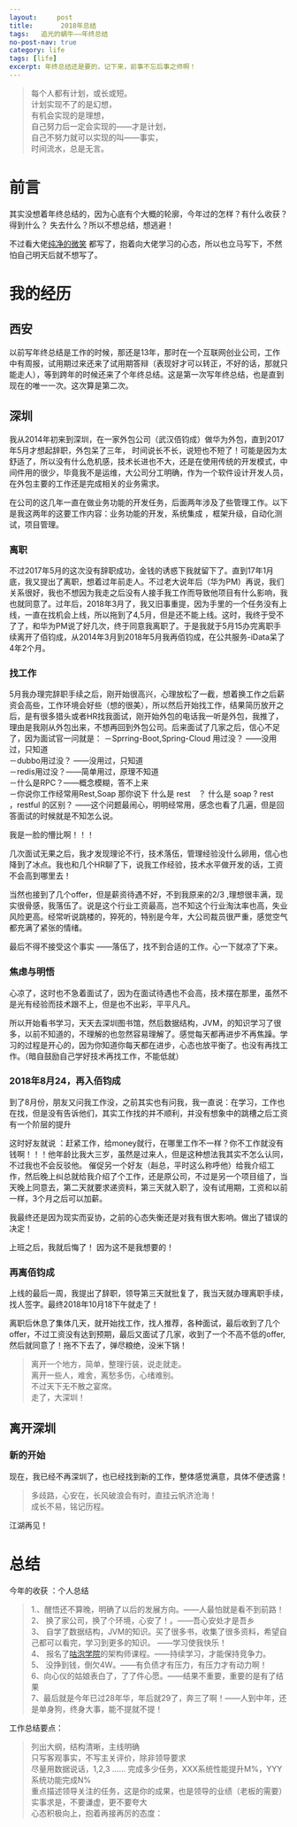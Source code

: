 ```yaml
---
layout:     post
title:       2018年总结
tags:   追光的蜗牛——年终总结
no-post-nav: true
category: life
tags: [life]
excerpt: 年终总结还是要的，记下来，前事不忘后事之师啊！
---
```


> 每个人都有计划，或长或短。</br>
> 计划实现不了的是幻想，</br>
> 有机会实现的是理想，</br>
> 自己努力后一定会实现的——才是计划，</br>
> 自己不努力就可以实现的叫——事实，</br>
> 时间流水，总是无言。</br>

# 前言
其实没想着年终总结的，因为心底有个大概的轮廓，今年过的怎样？有什么收获？ 得到什么？ 失去什么？所以不想总结，想逃避！

不过看大佬[纯净的微笑](http://www.ityouknow.com/springboot/2016/01/06/spring-boot-quick-start.html) 都写了，抱着向大佬学习的心态，所以也立马写下，不然怕自己明天后就不想写了。

# 我的经历

## 西安

以前写年终总结是工作的时候，那还是13年，那时在一个互联网创业公司，工作中有周报，试用期过来还来了试用期答辩（表现好才可以转正，不好的话，那就只能走人），等到跨年的时候还来了个年终总结。这是第一次写年终总结，也是直到现在的唯一一次。这次算是第二次。

## 深圳
我从2014年初来到深圳，在一家外包公司（武汉佰钧成）做华为外包，直到2017年5月才想起辞职，外包呆了三年， 时间说长不长，说短也不短了！可能是因为太舒适了，所以没有什么危机感，技术长进也不大，还是在使用传统的开发模式，中间件用的很少，毕竟我不是运维，大公司分工明确，作为一个软件设计开发人员，在外包主要的工作还是完成相关的业务需求。

在公司的这几年一直在做业务功能的开发任务，后面两年涉及了些管理工作。以下是我这两年的这要工作内容：业务功能的开发，系统集成 ，框架升级，自动化测试，项目管理。


### 离职
不过2017年5月的这次没有辞职成功，金钱的诱惑下我就留下了。直到17年1月底，我又提出了离职，想着过年前走人。不过老大说年后（华为PM）再说，我们关系很好，我也不想因为我走之后没有人接手我工作而导致他项目有什么影响，我也就同意了。过年后，2018年3月了，我又旧事重提，因为手里的一个任务没有上线，一直在找机会上线，所以拖到了4,5月，但是还不能上线。这时，我终于受不了了，和华为PM说了好几次，终于同意我离职了。于是我就于5月15办完离职手续离开了佰钧成，从2014年3月到2018年5月我再佰钧成，在公共服务-iData呆了4年2个月。

### 找工作
5月我办理完辞职手续之后，刚开始很高兴，心理放松了一截，想着换工作之后薪资会高些，工作环境会好些（想的很美），所以然后开始找工作，结果简历放开之后，是有很多猎头或者HR找我面试，刚开始外包的电话我一听是外包，我推了，理由是我刚从外包出来，不想再回到外包公司。后来面试了几家之后，信心不足了，因为面试官一问就是：
－Sprring-Boot,Spring-Cloud 用过没？ ——没用过，只知道</br>
－dubbo用过没？ ——没用过，只知道</br>
－redis用过没？——简单用过，原理不知道</br>
－什么是RPC？——概念模糊，答不上来</br>
－你说你工作经常用Rest,Soap 那你说下 什么是 rest　？ 什么是 soap ?  rest</br>，restful 的区别？ ——这个问题最闹心，明明经常用，感念也看了几遍，但是回答面试的时候就是不知怎么说。</br>

我是一脸的懵比啊！！！

几次面试无果之后，我才发现理论不行，技术落伍，管理经验没什么卵用，信心也降到了冰点。我也和几个HR聊了下，说我工作经验，技术水平做开发的话，工资不会高到哪里去！

当然也接到了几个offer，但是薪资待遇不好，不到我原来的2/3 ,理想很丰满，现实很骨感，我落伍了。说是这个行业工资最高，岂不知这个行业淘汰率也高，失业风险更高。经常听说跳楼的，猝死的，特别是今年，大公司裁员很严重，感觉空气都充满了紧张的情绪。

最后不得不接受这个事实 ——落伍了，找不到合适的工作。心一下就凉了下来。

### 焦虑与明悟
心凉了，这时也不急着面试了，因为在面试待遇也不会高，技术摆在那里，虽然不是光有经验而技术跟不上，但是也不出彩，平平凡凡。

所以开始看书学习，天天去深圳图书馆，然后数据结构，JVM，的知识学习了很多，以前不知道的，不理解的也忽然容易理解了。感觉每天都再进步不再焦躁。学习的过程是开心的，因为你知道你每天都在进步，心态也放平衡了。也没有再找工作。（暗自鼓励自己学好技术再找工作，不能低就）


### 2018年8月24，再入佰钧成

到了8月份，朋友又问我工作没，之前其实也有问我，我一直说：在学习，工作也在找，但是没有告诉他们，其实工作找的并不顺利，并没有想象中的跳槽之后工资有一个阶层的提升

这时好友就说 ：赶紧工作，给money就行，在哪里工作不一样？你不工作就没有钱啊！！！他年龄比我大三岁，虽然是过来人，但是这种想法我其实不怎么认同，不过我也不会反驳他。
催促另一个好友（赳总，平时这么称呼他）给我介绍工作，然后晚上纠总就给我介绍了个工作，还是原公司，不过是另一个项目组了，当天晚上同意去，第二天就要求递资料，第三天就入职了，没有试用期，工资和以前一样，3个月之后可以加薪。

我最终还是因为现实而妥协，之前的心态失衡还是对我有很大影响。做出了错误的决定！

上班之后，我就后悔了！ 因为这不是我想要的！


### 再离佰钧成
上线的最后一周，我提出了辞职，领导第三天就批复了，我当天就办理离职手续，找人签字。最终2018年10月18下午就走了！

离职后休息了集体几天，就开始找工作，找人推荐，各种面试，最后收到了几个offer，不过工资没有达到预期，最后又面试了几家，收到了一个不高不低的offer, 然后就同意了！拖不下去了，弹尽粮绝，没米下锅！

> 离开一个地方，简单，整理行装，说走就走。</br>
> 离开一些人，难舍，离愁多伤，心绪难别。</br>
> 不过天下无不散之宴席。</br>
> 走了，大深圳！</br>

## 离开深圳
### 新的开始
现在，我已经不再深圳了，也已经找到新的工作，整体感觉满意，具体不便透露！

> 多歧路，心安在，长风破浪会有时，直挂云帆济沧海！</br>
> 成长不易，铭记历程。</br>

江湖再见！
# 总结
今年的收获 ：个人总结
> 1.、醒悟还不算晚，明确了以后的发展方向。——人最怕就是看不到前路！</br>
> 2、 换了家公司，换了个环境，心安了！。——吾心安处才是吾乡</br>
> 3、 自学了数据结构，JVM的知识。买了很多书，收集了很多资料，希望自己都可以看完，学习到更多的知识。 ——学习使我快乐！</br>
> 4、 报名了[咕泡学院](https://www.gupaoedu.com/course-java.html)的架构师课程。——持续学习，才能保持竞争力。</br>
> 5、 没挣到钱，倒欠4W。——有负债才有压力，有压力才有动力啊！</br>
> 6、向心仪的姑娘表白了，了了件心愿。——结果不重要，重要的是有了结果</br>
> 7、最后就是今年已过28年华，年后就29了，奔三了啊！——人到中年，还是单身狗，终身大事，能不提就不提！</br>
 
工作总结要点：
> 列出大纲，结构清晰，主线明确</br>
> 只写客观事实，不写主关评价，除非领导要求</br>
> 尽量用数据说话，1,2,3 …… 完成多少任务，XXX系统性能提升M%，YYY系统功能完成N%</br>
> 重点描述领导关注的任务，这是你的成果，也是领导的业绩（老板的需要）</br>
 > 实事求是，不要谦虚，更不要夸大</br>
 > 心态积极向上，抱着再接再厉的态度：</br>